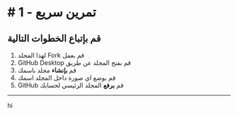 # # تمرين سريع - 1

##  قم بإتباع الخطوات التالية

1. لهذا المجلد Fork قم بعمل
2. GitHub Desktop قم بفتح المجلد عن طريق  
3. قم **بإنشاء** مجلد باسمك 
4. قم بوضع اي صورة داخل المجلد اسمك
5. GitHub  قم **برفع** المجلد الرئيسي لحسابك 
-------------------

hi
